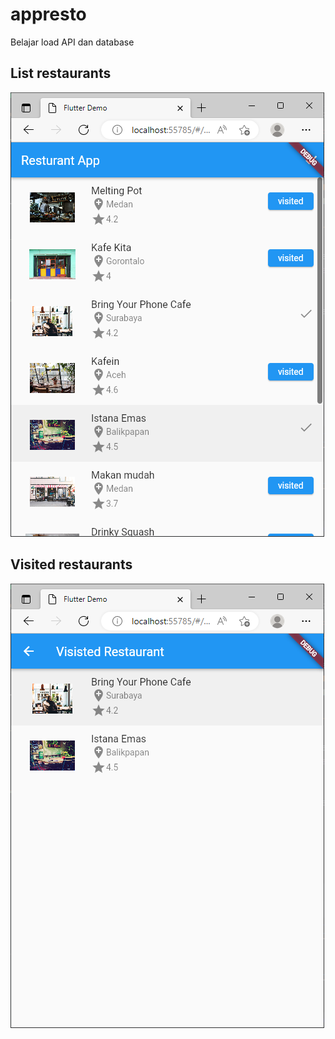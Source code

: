 # appresto

Belajar load API dan database

## List restaurants
![Screenshot1](./readme/img/appresto-01.png "Screenshot 1")

## Visited restaurants
![Screenshot2](./readme/img/appresto-02.png "Screenshot ")